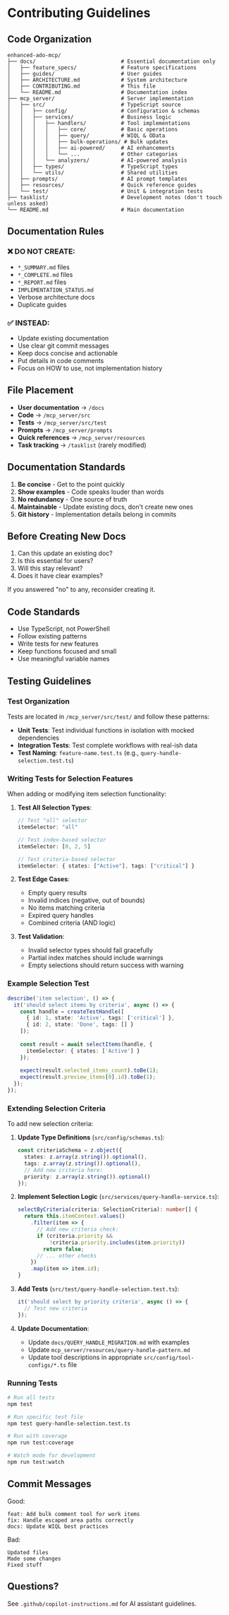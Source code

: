 # Contributing Guidelines

## Code Organization

```
enhanced-ado-mcp/
├── docs/                           # Essential documentation only
│   ├── feature_specs/              # Feature specifications
│   ├── guides/                     # User guides
│   ├── ARCHITECTURE.md             # System architecture
│   ├── CONTRIBUTING.md             # This file
│   └── README.md                   # Documentation index
├── mcp_server/                     # Server implementation
│   ├── src/                        # TypeScript source
│   │   ├── config/                 # Configuration & schemas
│   │   ├── services/               # Business logic
│   │   │   ├── handlers/           # Tool implementations
│   │   │   │   ├── core/           # Basic operations
│   │   │   │   ├── query/          # WIQL & OData
│   │   │   │   ├── bulk-operations/ # Bulk updates
│   │   │   │   ├── ai-powered/     # AI enhancements
│   │   │   │   └── ...             # Other categories
│   │   │   └── analyzers/          # AI-powered analysis
│   │   ├── types/                  # TypeScript types
│   │   └── utils/                  # Shared utilities
│   ├── prompts/                    # AI prompt templates
│   ├── resources/                  # Quick reference guides
│   └── test/                       # Unit & integration tests
├── tasklist/                       # Development notes (don't touch unless asked)
└── README.md                       # Main documentation
```

## Documentation Rules

### ❌ DO NOT CREATE:
- `*_SUMMARY.md` files
- `*_COMPLETE.md` files
- `*_REPORT.md` files
- `IMPLEMENTATION_STATUS.md`
- Verbose architecture docs
- Duplicate guides

### ✅ INSTEAD:
- Update existing documentation
- Use clear git commit messages
- Keep docs concise and actionable
- Put details in code comments
- Focus on HOW to use, not implementation history

## File Placement

- **User documentation** → `/docs`
- **Code** → `/mcp_server/src`
- **Tests** → `/mcp_server/src/test`
- **Prompts** → `/mcp_server/prompts`
- **Quick references** → `/mcp_server/resources`
- **Task tracking** → `/tasklist` (rarely modified)

## Documentation Standards

1. **Be concise** - Get to the point quickly
2. **Show examples** - Code speaks louder than words
3. **No redundancy** - One source of truth
4. **Maintainable** - Update existing docs, don't create new ones
5. **Git history** - Implementation details belong in commits

## Before Creating New Docs

1. Can this update an existing doc?
2. Is this essential for users?
3. Will this stay relevant?
4. Does it have clear examples?

If you answered "no" to any, reconsider creating it.

## Code Standards

- Use TypeScript, not PowerShell
- Follow existing patterns
- Write tests for new features
- Keep functions focused and small
- Use meaningful variable names

## Testing Guidelines

### Test Organization

Tests are located in `/mcp_server/src/test/` and follow these patterns:

- **Unit Tests**: Test individual functions in isolation with mocked dependencies
- **Integration Tests**: Test complete workflows with real-ish data
- **Test Naming**: `feature-name.test.ts` (e.g., `query-handle-selection.test.ts`)

### Writing Tests for Selection Features

When adding or modifying item selection functionality:

1. **Test All Selection Types**:
   ```typescript
   // Test "all" selector
   itemSelector: "all"
   
   // Test index-based selector
   itemSelector: [0, 2, 5]
   
   // Test criteria-based selector
   itemSelector: { states: ["Active"], tags: ["critical"] }
   ```

2. **Test Edge Cases**:
   - Empty query results
   - Invalid indices (negative, out of bounds)
   - No items matching criteria
   - Expired query handles
   - Combined criteria (AND logic)

3. **Test Validation**:
   - Invalid selector types should fail gracefully
   - Partial index matches should include warnings
   - Empty selections should return success with warning

### Example Selection Test

```typescript
describe('item selection', () => {
  it('should select items by criteria', async () => {
    const handle = createTestHandle([
      { id: 1, state: 'Active', tags: ['critical'] },
      { id: 2, state: 'Done', tags: [] }
    ]);
    
    const result = await selectItems(handle, {
      itemSelector: { states: ['Active'] }
    });
    
    expect(result.selected_items_count).toBe(1);
    expect(result.preview_items[0].id).toBe(1);
  });
});
```

### Extending Selection Criteria

To add new selection criteria:

1. **Update Type Definitions** (`src/config/schemas.ts`):
   ```typescript
   const criteriaSchema = z.object({
     states: z.array(z.string()).optional(),
     tags: z.array(z.string()).optional(),
     // Add new criteria here:
     priority: z.array(z.string()).optional()
   });
   ```

2. **Implement Selection Logic** (`src/services/query-handle-service.ts`):
   ```typescript
   selectByCriteria(criteria: SelectionCriteria): number[] {
     return this.itemContext.values()
       .filter(item => {
         // Add new criteria check:
         if (criteria.priority && 
             !criteria.priority.includes(item.priority))
           return false;
         // ... other checks
       })
       .map(item => item.id);
   }
   ```

3. **Add Tests** (`src/test/query-handle-selection.test.ts`):
   ```typescript
   it('should select by priority criteria', async () => {
     // Test new criteria
   });
   ```

4. **Update Documentation**:
   - Update `docs/QUERY_HANDLE_MIGRATION.md` with examples
   - Update `mcp_server/resources/query-handle-pattern.md`
   - Update tool descriptions in appropriate `src/config/tool-configs/*.ts` file

### Running Tests

```bash
# Run all tests
npm test

# Run specific test file
npm test query-handle-selection.test.ts

# Run with coverage
npm run test:coverage

# Watch mode for development
npm run test:watch
```

## Commit Messages

Good:
```
feat: Add bulk comment tool for work items
fix: Handle escaped area paths correctly
docs: Update WIQL best practices
```

Bad:
```
Updated files
Made some changes
Fixed stuff
```

## Questions?

See `.github/copilot-instructions.md` for AI assistant guidelines.
